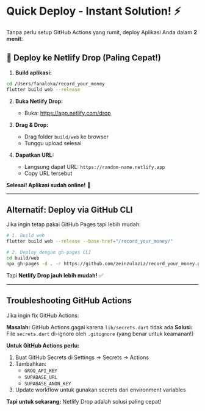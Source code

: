 # Quick Deploy - Instant Solution! ⚡

Tanpa perlu setup GitHub Actions yang rumit, deploy Aplikasi Anda dalam **2 menit**:

## 🚀 Deploy ke Netlify Drop (Paling Cepat!)

1. **Build aplikasi:**
```bash
cd /Users/fanaloka/record_your_money
flutter build web --release
```

2. **Buka Netlify Drop:**
   - Buka: https://app.netlify.com/drop

3. **Drag & Drop:**
   - Drag folder `build/web` ke browser
   - Tunggu upload selesai
   
4. **Dapatkan URL:**
   - Langsung dapat URL: `https://random-name.netlify.app`
   - Copy URL tersebut

**Selesai! Aplikasi sudah online!** 🎉

---

## Alternatif: Deploy via GitHub CLI

Jika ingin tetap pakai GitHub Pages tapi lebih mudah:

```bash
# 1. Build web
flutter build web --release --base-href="/record_your_money/"

# 2. Deploy dengan gh-pages CLI
cd build/web
npx gh-pages -d . -r https://github.com/zeinzulaziz/record_your_money.git -b gh-pages
```

Tapi **Netlify Drop jauh lebih mudah!** ✅

---

## Troubleshooting GitHub Actions

Jika ingin fix GitHub Actions:

**Masalah:** GitHub Actions gagal karena `lib/secrets.dart` tidak ada
**Solusi:** File `secrets.dart` di-ignore oleh `.gitignore` (yang benar untuk keamanan!)

**Untuk GitHub Actions perlu:**
1. Buat GitHub Secrets di Settings → Secrets → Actions
2. Tambahkan:
   - `GROQ_API_KEY`
   - `SUPABASE_URL`
   - `SUPABASE_ANON_KEY`
3. Update workflow untuk gunakan secrets dari environment variables

**Tapi untuk sekarang:** Netlify Drop adalah solusi paling cepat!

